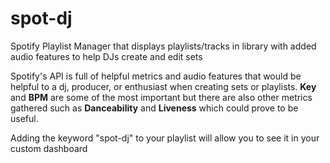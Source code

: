 # spot-dj
Spotify Playlist Manager that displays playlists/tracks in library with added audio features to help DJs create and edit sets


Spotify's API is full of helpful metrics and audio features that would be helpful to a dj, producer, or enthusiast when creating sets or playlists. **Key** and **BPM** are some of the most important but there are also other metrics gathered such as **Danceability** and **Liveness** which could prove to be useful. 

Adding the keyword "spot-dj" to your playlist will allow you to see it in your custom dashboard

